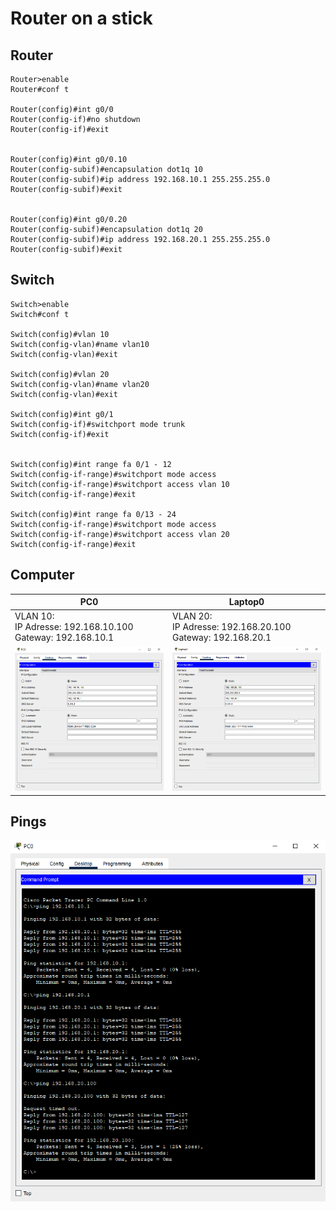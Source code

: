 # Router on a stick

## Router

```
Router>enable
Router#conf t

Router(config)#int g0/0
Router(config-if)#no shutdown
Router(config-if)#exit


Router(config)#int g0/0.10
Router(config-subif)#encapsulation dot1q 10
Router(config-subif)#ip address 192.168.10.1 255.255.255.0
Router(config-subif)#exit


Router(config)#int g0/0.20
Router(config-subif)#encapsulation dot1q 20
Router(config-subif)#ip address 192.168.20.1 255.255.255.0
Router(config-subif)#exit
```

## Switch

```
Switch>enable
Switch#conf t

Switch(config)#vlan 10
Switch(config-vlan)#name vlan10
Switch(config-vlan)#exit

Switch(config)#vlan 20
Switch(config-vlan)#name vlan20
Switch(config-vlan)#exit

Switch(config)#int g0/1
Switch(config-if)#switchport mode trunk
Switch(config-if)#exit


Switch(config)#int range fa 0/1 - 12
Switch(config-if-range)#switchport mode access
Switch(config-if-range)#switchport access vlan 10
Switch(config-if-range)#exit

Switch(config)#int range fa 0/13 - 24
Switch(config-if-range)#switchport mode access
Switch(config-if-range)#switchport access vlan 20
Switch(config-if-range)#exit
```

## Computer

| PC0                                                      | Laptop0                                                   |
|----------------------------------------------------------|-----------------------------------------------------------|
| VLAN 10:<br>IP Adresse: 192.168.10.100<br>Gateway: 192.168.10.1 | VLAN 20:<br>IP Adresse: 192.168.20.100<br>Gateway: 192.168.20.1 |
| ![](PC0.png)                                             | ![](Laptop0.png)                                          |

## Pings

![](PC0-Pings.png)
